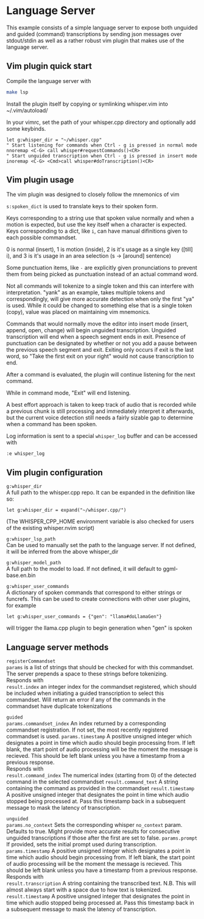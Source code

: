 # Language Server

This example consists of a simple language server to expose both unguided
and guided (command) transcriptions by sending json messages over stdout/stdin
as well as a rather robust vim plugin that makes use of the language server.

## Vim plugin quick start

Compile the language server with

```bash
make lsp
```
Install the plugin itself by copying or symlinking whisper.vim into ~/.vim/autoload/

In your vimrc, set the path of your whisper.cpp directory and optionally add some keybinds.

```vim
let g:whisper_dir = "~/whisper.cpp"
" Start listening for commands when Ctrl - g is pressed in normal mode
nnoremap <C-G> call whisper#requestCommands()<CR>
" Start unguided transcription when Ctrl - g is pressed in insert mode
inoremap <C-G> <Cmd>call whisper#doTranscription()<CR>
```

## Vim plugin usage

The vim plugin was designed to closely follow the mnemonics of vim

`s:spoken_dict` is used to translate keys to their spoken form.


Keys corresponding to a string use that spoken value normally and when a motion is expected, but use the key itself when a character is expected.  
Keys corresponding to a dict, like `i`, can have manual difinitions given to each possible commandset.

0 is normal (insert), 1 is motion (inside), 2 is it's usage as a single key ([till] i), and 3 is it's usage in an area selection (s -> [around] sentence)

Some punctuation items, like `-` are explicitly given pronunciations to prevent them from being picked as punctuation instead of an actual command word.

Not all commands will tokenize to a single token and this can interfere with interpretation. "yank" as an example, takes multiple tokens and correspondingly, will give more accurate detection when only the first "ya" is used. While it could be changed to something else that is a single token (copy), value was placed on maintaining vim mnemonics.

Commands that would normally move the editor into insert mode (insert, append, open, change) will begin unguided transcription.
Unguided transcription will end when a speech segment ends in exit.
Presence of punctuation can be designated by whether or not you add a pause between the previous speech segment and exit.
Exiting only occurs if exit is the last word, so "Take the first exit on your right" would not cause transcription to end.

After a command is evaluated, the plugin will continue listening for the next command.

While in command mode, "Exit" will end listening.

A best effort approach is taken to keep track of audio that is recorded while a previous chunk is still processing and immediately interpret it afterwards, but the current voice detection still needs a fairly sizable gap to determine when a command has been spoken.

Log information is sent to a special `whisper_log` buffer and can be accessed with
```vim
:e whisper_log
```

## Vim plugin configuration

`g:whisper_dir`  
A full path to the whisper.cpp repo. It can be expanded in the definition like so:
```vim
let g:whisper_dir = expand("~/whisper.cpp/")
```
(The WHISPER_CPP_HOME environment variable is also checked for users of the existing whisper.nvim script)

`g:whisper_lsp_path`  
Can be used to manually set the path to the language server.
If not defined, it will be inferred from the above whisper_dir

`g:whisper_model_path`  
A full path to the model to load. If not defined, it will default to ggml-base.en.bin

`g:whisper_user_commands`  
A dictionary of spoken commands that correspond to either strings or funcrefs.
This can be used to create connections with other user plugins, for example
```vim
let g:whisper_user_commands = {"gen": "llama#doLlamaGen"}
```
will trigger the llama.cpp plugin to begin generation when "gen" is spoken

## Language server methods

`registerCommandset`  
`params` is a list of strings that should be checked for with this commandset. The server prepends a space to these strings before tokenizing.  
Responds with  
`result.index` an integer index for the commandset registered, which should be included when initiating a guided transcription to select this commandset.
Will return an error if any of the commands in the commandset have duplicate tokenizations

`guided`  
`params.commandset_index` An index returned by a corresponding commandset registration. If not set, the most recently registered commandset is used.
`params.timestamp` A positive unsigned integer which designates a point in time which audio should begin processing from. If left blank, the start point of audio processing will be the moment the message is recieved. This should be left blank unless you have a timestamp from a previous response.  
Responds with  
`result.command_index` The numerical index (starting from 0) of the detected command in the selected commandset
`result.command_text` A string containing the command as provided in the commandset
`result.timestamp` A positive unsigned integer that designates the point in time which audio stopped being processed at. Pass this timestamp back in a subsequent message to mask the latency of transcription.

`unguided`  
`params.no_context` Sets the corresponding whisper `no_context` param. Defaults to true. Might provide more accurate results for consecutive unguided transcriptions if those after the first are set to false.
`params.prompt` If provided, sets the initial prompt used during transcription.
`params.timestamp` A positive unsigned integer which designates a point in time which audio should begin processing from. If left blank, the start point of audio processing will be the moment the message is recieved. This should be left blank unless you have a timestamp from a previous response.  
Responds with  
`result.transcription` A string containing the transcribed text.  N.B. This will almost always start with a space due to how text is tokenized.
`result.timestamp` A positive unsigned integer that designates the point in time which audio stopped being processed at. Pass this timestamp back in a subsequent message to mask the latency of transcription.
